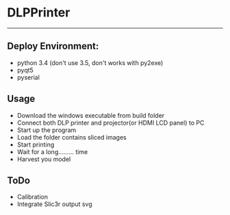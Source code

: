 # DLPPrinter #

----------


## Deploy Environment: ##
- python 3.4 (don't use 3.5, don't works with py2exe)
- pyqt5
- pyserial

## Usage ##
- Download the windows executable from build folder
- Connect both DLP printer and projector(or HDMI LCD panel) to PC
- Start up the program
- Load the folder contains sliced images
- Start printing
- Wait for a long......... time
- Harvest you model

## ToDo ##
- Calibration
- Integrate Slic3r output svg
 